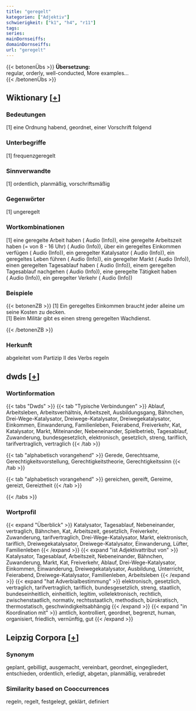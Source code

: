 ```yaml
---
title: "geregelt"
kategorien: ["Adjektiv"]
schwierigkeit: ["k1", "h4", "r11"]
tags:
series:
mainDornseiffs:
domainDornseiffs:
url: "geregelt"
---
```


{{< betonenÜbs >}}
**Übersetzung:**  
regular, orderly, well-conducted, More examples...  
{{< /betonenÜbs >}}

## Wiktionary [[+](https://de.wiktionary.org/wiki/geregelt)]

### Bedeutungen
[1] eine Ordnung habend, geordnet, einer Vorschrift folgend  

### Unterbegriffe
[1] frequenzgeregelt  

### Sinnverwandte
[1] ordentlich, planmäßig, vorschriftsmäßig  

### Gegenwörter
[1] ungeregelt  

### Wortkombinationen
[1] eine geregelte Arbeit haben ( Audio (Info)), eine geregelte Arbeitszeit haben (= von 8 - 16 Uhr) ( Audio (Info)), über ein geregeltes Einkommen verfügen ( Audio (Info)), ein geregelter Katalysator ( Audio (Info)), ein geregeltes Leben führen ( Audio (Info)), ein geregelter Markt ( Audio (Info)), einen geregelten Tagesablauf haben ( Audio (Info)), einem geregelten Tagesablauf nachgehen ( Audio (Info)), eine geregelte Tätigkeit haben ( Audio (Info)), ein geregelter Verkehr ( Audio (Info))  

### Beispiele
{{< betonenZB >}}
[1] Ein geregeltes Einkommen braucht jeder alleine um seine Kosten zu decken.  
[1] Beim Militär gibt es einen streng geregelten Wachdienst.  

{{< /betonenZB >}}
### Herkunft
abgeleitet vom Partizip II des Verbs regeln  



## dwds [[+](https://www.dwds.de/wb/geregelt)]

### Wortinformation
{{< tabs "Dwds" >}}
{{< tab "Typische Verbindungen" >}}
Ablauf, Arbeitsleben, Arbeitsverhältnis, Arbeitszeit, Ausbildungsgang, Bähnchen, Drei-Wege-Katalysator, Dreiwege-Katalysator, Dreiwegekatalysator, Einkommen, Einwanderung, Familienleben, Feierabend, Freiverkehr, Kat, Katalysator, Markt, Miteinander, Nebeneinander, Spielbetrieb, Tagesablauf, Zuwanderung, bundesgesetzlich, elektronisch, gesetzlich, streng, tariflich, tarifvertraglich, vertraglich
{{< /tab >}}

{{< tab "alphabetisch vorangehend" >}}
Gerede, Gerechtsame, Gerechtigkeitsvorstellung, Gerechtigkeitstheorie, Gerechtigkeitssinn
{{< /tab >}}

{{< tab "alphabetisch vorangehend" >}}
gereichen, gereift, Gereime, gereizt, Gereiztheit
{{< /tab >}}

{{< /tabs >}}

### Wortprofil
{{< expand "Überblick" >}} Katalysator, Tagesablauf, Nebeneinander, vertraglich, Bähnchen, Kat, Arbeitszeit, gesetzlich, Freiverkehr, Zuwanderung, tarifvertraglich, Drei-Wege-Katalysator, Markt, elektronisch, tariflich, Dreiwegekatalysator, Dreiwege-Katalysator, Einwanderung, Lüfter, Familienleben {{< /expand >}}
{{< expand "ist Adjektivattribut von" >}} Katalysator, Tagesablauf, Arbeitszeit, Nebeneinander, Bähnchen, Zuwanderung, Markt, Kat, Freiverkehr, Ablauf, Drei-Wege-Katalysator, Einkommen, Einwanderung, Dreiwegekatalysator, Ausbildung, Unterricht, Feierabend, Dreiwege-Katalysator, Familienleben, Arbeitsleben {{< /expand >}}
{{< expand "hat Adverbialbestimmung" >}} elektronisch, gesetzlich, vertraglich, tarifvertraglich, tariflich, bundesgesetzlich, streng, staatlich, bundeseinheitlich, einheitlich, legitim, vollelektronisch, rechtlich, zwischenstaatlich, normativ, rechtsstaatlich, methodisch, bürokratisch, thermostatisch, geschwindigkeitsabhängig {{< /expand >}}
{{< expand "in Koordination mit" >}} amtlich, kontrolliert, geordnet, begrenzt, human, organisiert, friedlich, vernünftig, gut {{< /expand >}}

## Leipzig Corpora [[+](https://corpora.uni-leipzig.de/en/res?word=geregelt&corpusId=deu_newscrawl-public_2018)]


### Synonym
geplant, gebilligt, ausgemacht, vereinbart, geordnet, eingegliedert, entschieden, ordentlich, erledigt, abgetan, planmäßig, verabredet


### Similarity based on Cooccurrences
regeln, regelt, festgelegt, geklärt, definiert

